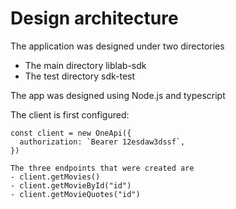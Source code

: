 # Design architecture

The application was designed under two directories
- The main directory liblab-sdk
- The test directory sdk-test

The app was designed using Node.js and typescript

The client is first configured:
```
const client = new OneApi({
  authorization: `Bearer 12esdaw3dssf`,
})

The three endpoints that were created are
- client.getMovies()
- client.getMovieById("id")
- client.getMovieQuotes("id")
